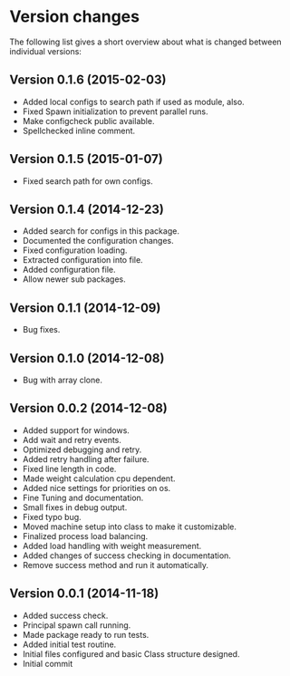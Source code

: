 Version changes
=================================================

The following list gives a short overview about what is changed between
individual versions:

Version 0.1.6 (2015-02-03)
-------------------------------------------------
- Added local configs to search path if used as module, also.
- Fixed Spawn initialization to prevent parallel runs.
- Make configcheck public available.
- Spellchecked inline comment.

Version 0.1.5 (2015-01-07)
-------------------------------------------------
- Fixed search path for own configs.

Version 0.1.4 (2014-12-23)
-------------------------------------------------
- Added search for configs in this package.
- Documented the configuration changes.
- Fixed configuration loading.
- Extracted configuration into file.
- Added configuration file.
- Allow newer sub packages.

Version 0.1.1 (2014-12-09)
-------------------------------------------------
- Bug fixes.

Version 0.1.0 (2014-12-08)
-------------------------------------------------
- Bug with array clone.

Version 0.0.2 (2014-12-08)
-------------------------------------------------
- Added support for windows.
- Add wait and retry events.
- Optimized debugging and retry.
- Added retry handling after failure.
- Fixed line length in code.
- Made weight calculation cpu dependent.
- Added nice settings for priorities on os.
- Fine Tuning and documentation.
- Small fixes in debug output.
- Fixed typo bug.
- Moved machine setup into class to make it customizable.
- Finalized process load balancing.
- Added load handling with weight measurement.
- Added changes of success checking in documentation.
- Remove success method and run it automatically.

Version 0.0.1 (2014-11-18)
-------------------------------------------------
- Added success check.
- Principal spawn call running.
- Made package ready to run tests.
- Added initial test routine.
- Initial files configured and basic Class structure designed.
- Initial commit

